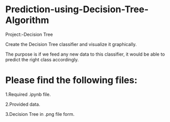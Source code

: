 # Prediction-using-Decision-Tree-Algorithm

Project:-Decision Tree

Create the Decision Tree classifier and visualize it graphically.

The purpose is if we feed any new data to this classifier, it would be able to predict the right class accordingly.

# Please find the following files:

1.Required .ipynb file.

2.Provided data.

3.Decision Tree in .png file form.